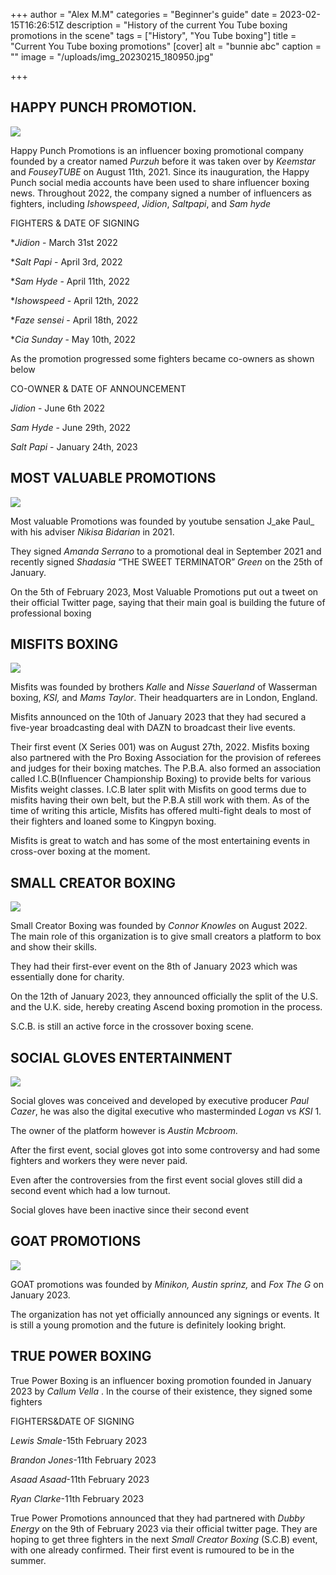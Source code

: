 +++
author = "Alex M.M"
categories = "Beginner's guide"
date = 2023-02-15T16:26:51Z
description = "History of the current You Tube boxing promotions in the scene"
tags = ["History", "You Tube boxing"]
title = "Current You Tube boxing promotions"
[cover]
alt = "bunnie abc"
caption = ""
image = "/uploads/img_20230215_180950.jpg"

+++
## HAPPY PUNCH PROMOTION.

![](/uploads/img_20230215_175653.jpg)

Happy Punch Promotions is an influencer boxing promotional company founded by a creator named _Purzuh_ before it was taken over by _Keemstar_ and _FouseyTUBE_ on August 11th, 2021. Since its inauguration, the Happy Punch social media accounts have been used to share influencer boxing news. Throughout 2022, the company signed a number of influencers as fighters, including _Ishowspeed_, _Jidion_, _Saltpapi_, and _Sam hyde_

FIGHTERS            &               DATE OF SIGNING

\*_Jidion_           -                     March 31st 2022

\*_Salt Papi_          -                  April 3rd, 2022

\*_Sam Hyde_         -                April 11th, 2022

\*_Ishowspeed_        -              April 12th, 2022

\*_Faze sensei_         -              April 18th, 2022

\*_Cia Sunday_          -             May 10th, 2022

As the promotion progressed some fighters became co-owners as shown below

CO-OWNER         &          DATE OF ANNOUNCEMENT

_Jidion_                   -             June 6th 2022

_Sam Hyde_           -              June 29th, 2022

_Salt Papi_             -              January 24th, 2023

## MOST VALUABLE PROMOTIONS

![](/uploads/img_20230215_175334.jpg)

Most valuable Promotions was founded by youtube sensation J_ake Paul_ with his adviser _Nikisa Bidarian_ in 2021.

They signed _Amanda Serrano_ to a promotional deal in September 2021 and recently signed _Shadasia_ “THE SWEET TERMINATOR” _Green_ on the 25th of January.

On the 5th of February 2023, Most Valuable Promotions put out a tweet on their official Twitter page, saying that their main goal is building the future of professional boxing

## MISFITS BOXING

![](/uploads/img_20230215_175357.jpg)

Misfits was founded by brothers _Kalle_ and _Nisse Sauerland_ of Wasserman boxing, _KSI,_ and _Mams Taylor_. Their headquarters are in London, England.

Misfits announced on the 10th of January 2023 that they had secured a five-year broadcasting deal with DAZN to broadcast their live events.

Their first event (X Series 001) was on August 27th, 2022. Misfits boxing also partnered with the Pro Boxing Association for the provision of referees and judges for their boxing matches. The P.B.A. also formed an association called I.C.B(Influencer Championship Boxing) to provide belts for various Misfits weight classes. I.C.B later split with Misfits on good terms due to misfits having their own belt, but the P.B.A still work with them. As of the time of writing this article, Misfits has offered multi-fight deals to most of their fighters and loaned some to Kingpyn boxing.

Misfits is great to watch and has some of the most entertaining events in cross-over boxing at the moment.

## SMALL CREATOR BOXING

![](/uploads/img_20230215_175317.jpg)

Small Creator Boxing was founded by _Connor Knowles_ on August 2022. The main role of this organization is to give small creators a platform to box and show their skills.

They had their first-ever event on the 8th of January 2023 which was essentially done for charity.

On the 12th of January 2023, they announced officially the split of the U.S. and the U.K. side, hereby creating Ascend boxing promotion in the process.

S.C.B. is still an active force in the crossover boxing scene.

## SOCIAL GLOVES ENTERTAINMENT

![](/uploads/img_20230215_175520.jpg)

Social gloves was conceived and developed by executive producer _Paul Cazer_, he was also the digital executive who masterminded _Logan_ vs _KSI_ 1.

The owner of the platform however is _Austin Mcbroom._

After the first event, social gloves got into some controversy and had some fighters and workers they were never paid.

Even after the controversies from the first event social gloves still did a second event which had a low turnout.

Social gloves have been inactive since their second event

## GOAT PROMOTIONS

![](/uploads/img_20230215_175448.jpg)

GOAT promotions was founded by _Minikon, Austin sprinz,_ and _Fox The G_ on January 2023.

The organization has not yet officially announced any signings or events. It is still a young promotion and the future is definitely looking bright.

## TRUE POWER BOXING

True Power Boxing is an influencer boxing promotion founded in January 2023 by _Callum Vella_ . In the course of their existence, they signed some fighters

FIGHTERS&DATE OF SIGNING

_Lewis Smale_-15th February 2023

_Brandon Jones_-11th February 2023

_Asaad Asaad_-11th February 2023

_Ryan Clarke_-11th February 2023

True Power Promotions announced that they had partnered with _Dubby Energy_ on the 9th of February 2023 via their official twitter page. They are hoping to get three fighters in the next _Small Creator Boxing_ (S.C.B) event, with one already confirmed. Their first event is rumoured to be in the summer.